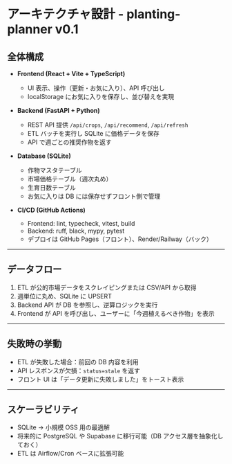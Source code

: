 # アーキテクチャ設計 - planting-planner v0.1

## 全体構成
- **Frontend (React + Vite + TypeScript)**  
  - UI 表示、操作（更新・お気に入り）、API 呼び出し
  - localStorage にお気に入りを保存し、並び替えを実現

- **Backend (FastAPI + Python)**  
  - REST API 提供 `/api/crops`, `/api/recommend`, `/api/refresh`
  - ETL バッチを実行し SQLite に価格データを保存
  - API で週ごとの推奨作物を返す

- **Database (SQLite)**  
  - 作物マスタテーブル
  - 市場価格テーブル（週次丸め）
  - 生育日数テーブル
  - お気に入りは DB には保存せずフロント側で管理

- **CI/CD (GitHub Actions)**  
  - Frontend: lint, typecheck, vitest, build  
  - Backend: ruff, black, mypy, pytest  
  - デプロイは GitHub Pages（フロント）、Render/Railway（バック）

---

## データフロー
1. ETL が公的市場データをスクレイピングまたは CSV/API から取得
2. 週単位に丸め、SQLite に UPSERT
3. Backend API が DB を参照し、逆算ロジックを実行
4. Frontend が API を呼び出し、ユーザーに「今週植えるべき作物」を表示

---

## 失敗時の挙動
- ETL が失敗した場合：前回の DB 内容を利用
- API レスポンスが欠損：`status=stale` を返す
- フロント UI は「データ更新に失敗しました」をトースト表示

---

## スケーラビリティ
- SQLite → 小規模 OSS 用の最適解
- 将来的に PostgreSQL や Supabase に移行可能（DB アクセス層を抽象化しておく）
- ETL は Airflow/Cron ベースに拡張可能
